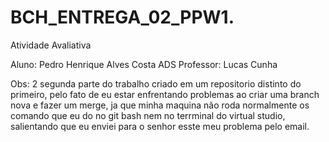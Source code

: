 # BCH_ENTREGA_02_PPW1.
Atividade Avaliativa 

 Aluno: Pedro Henrique Alves Costa
  ADS
Professor: Lucas Cunha 

Obs: 2 segunda parte do trabalho criado em um repositorio distinto do primeiro, pelo fato de eu estar enfrentando problemas ao criar uma branch nova e fazer um merge, ja que  minha maquina não roda normalmente os comando que eu do no git bash nem no terrminal do virtual studio, salientando que eu enviei para o senhor esste meu problema pelo email.
